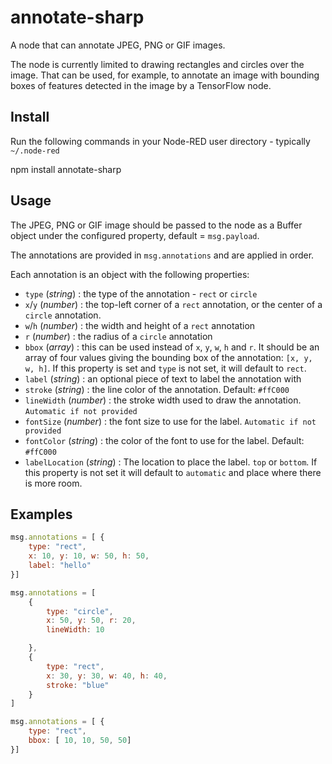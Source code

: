 # annotate-sharp

A node that can annotate JPEG, PNG or GIF images.

The node is currently limited to drawing rectangles and circles over the image.
That can be used, for example, to annotate an image with bounding boxes of features
detected in the image by a TensorFlow node.

Install
-------

Run the following commands in your Node-RED user directory - typically `~/.node-red`

npm install annotate-sharp


Usage
-----

The JPEG, PNG or GIF image should be passed to the node as a Buffer object under the configured property, default = `msg.payload`.

The annotations are provided in <code>msg.annotations</code> and are applied in order.

Each annotation is an object with the following properties:

 - `type` (*string*) : the type of the annotation - `rect` or `circle`
 - `x`/`y` (*number*) : the top-left corner of a `rect` annotation, or the center of a `circle` annotation.
 - `w`/`h` (*number*) : the width and height of a `rect` annotation
 - `r` (*number*) : the radius of a `circle` annotation
 - `bbox` (*array*) : this can be used instead of `x`, `y`, `w`, `h` and `r`.
   It should be an array of four values giving the bounding box of the annotation:
   `[x, y, w, h]`. If this property is set and `type` is not set, it will default to `rect`.
 - `label` (*string*) : an optional piece of text to label the annotation with
 - `stroke` (*string*) : the line color of the annotation. Default: `#ffC000`
 - `lineWidth` (*number*) : the stroke width used to draw the annotation. `Automatic if not provided`
 - `fontSize` (*number*) : the font size to use for the label. `Automatic if not provided`
 - `fontColor` (*string*) : the color of the font to use for the label. Default: `#ffC000`
 - `labelLocation` (*string*) : The location to place the label. `top` or `bottom`.
    If this property is not set it will default to `automatic` and place where there is more room.
 

Examples
--------

```javascript
msg.annotations = [ {
    type: "rect",
    x: 10, y: 10, w: 50, h: 50,
    label: "hello"
}]
```
```javascript
msg.annotations = [
    {
        type: "circle",
        x: 50, y: 50, r: 20,
        lineWidth: 10

    },
    {
        type: "rect",
        x: 30, y: 30, w: 40, h: 40,
        stroke: "blue"
    }
]
```
```javascript
msg.annotations = [ {
    type: "rect",
    bbox: [ 10, 10, 50, 50]
}]
```

